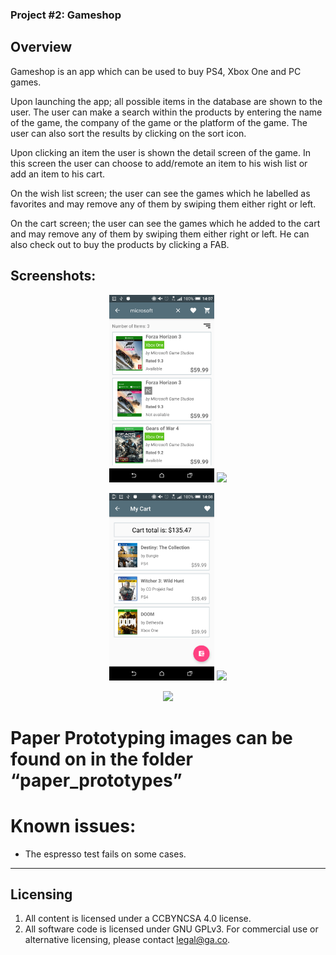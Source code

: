 ### Project #2: Gameshop

## Overview

Gameshop is an app which can be used to buy PS4, Xbox One and PC games.

Upon launching the app; all possible items in the database are shown to the user. The user can make a search within the products by entering the name of the game, the company of the game or the platform of the game. The user can also sort the results by clicking on the sort icon.

Upon clicking an item the user is shown the detail screen of the game. In this screen the user can choose to add/remote an item to his wish list or add an item to his cart.

On the wish list screen; the user can see the games which he labelled as favorites and may remove any of them by swiping them either right or left.

On the cart screen; the user can see the games which he added to the cart and may remove any of them by swiping them either right or left. He can also check out to buy the products by clicking a FAB.

## Screenshots:

<p align="center">
  <img src="screenshots/Screenshot_20161110-140739.png" height="300px" /> <img src="screenshots/Screenshot_20161110-140750" height="300px" />
</p>
<p align="center">
  <img src="screenshots/Screenshot_20161110-140820.png" height="300px" /> <img src="screenshots/Screenshot_20161110-140847" height="300px" />
</p>

<p align="center">
  <img src="screenshots/Screenshot_1478805196" height="300px" /></p>

# Paper Prototyping images can be found on in the folder “paper_prototypes”

# Known issues:
 - The espresso test fails on some cases.

---

## Licensing
1. All content is licensed under a CC­BY­NC­SA 4.0 license.
2. All software code is licensed under GNU GPLv3. For commercial use or alternative licensing, please contact [legal@ga.co](mailto:legal@ga.co).
